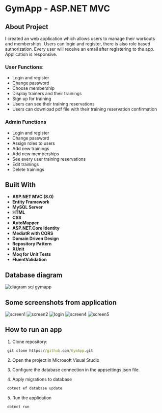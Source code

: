 # GymApp - ASP.NET MVC 

## About Project
I created an web application which allows users to manage their workouts and memberships.
Users can login and register, there is also role based authorization. Every user will receive an email after registering to the app.
Application is responsive.

### User Functions:
- Login and register
- Change password
- Choose membership
- Display trainers and their trainings
- Sign up for training
- Users can see their training reservations
- Users can download pdf file with their training reservation confirmation

### Admin Functions
- Login and register
- Change password
- Assign roles to users
- Add new trainings
- Add new memberships 
- See every user training reservations
- Edit trainings 
- Delete trainings


## Built With
- **ASP.NET MVC (8.0)**
- **Entity Framework**
- **MySQL Server**
- **HTML**
- **CSS**
- **AutoMapper**
- **ASP.NET.Core Identity**
- **MediatR with CQRS**
- **Domain Driven Design**
- **Repository Pattern**
- **XUnit**
- **Moq for Unit Tests**
- **FluentValidation**


## Database diagram
![diagram sql gymapp](https://github.com/user-attachments/assets/d7aad9c3-a532-43fa-8123-25027602471a)

## Some screenshots from application
![screen1](https://github.com/user-attachments/assets/98fe27b1-b545-4820-ab6c-2e5f9f6359fd)
![screen2](https://github.com/user-attachments/assets/a6059ec2-5af5-437e-a885-bc1f98421e9e)
![login](https://github.com/user-attachments/assets/5602fdab-5681-48d3-8157-654f6accbfaf)
![screen4](https://github.com/user-attachments/assets/9932ed03-b034-44b3-bcff-775aed6b6fae)
![screen5](https://github.com/user-attachments/assets/5b46d5ca-a45b-4920-b42c-17fe727cca4a)







## How to run an app
1. Clone repository:
  ```cmd
   git clone https://github.com/GymApp.git
  ```
2. Open the project in Microsoft Visual Studio  

3. Configure the database connection in the appsettings.json file.

4. Apply migrations to database
  ```cmd
   dotnet ef database update
  ```

5. Run the application
  ```cmd
   dotnet run
  ```

